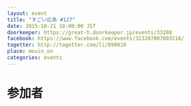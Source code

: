 ```yaml
---
layout: event
title: "すごい広島 #127"
date: 2015-10-21 18:00:00 JST
doorkeeper: https://great-h.doorkeeper.jp/events/33208
facebook: https://www.facebook.com/events/323207007803216/
togetter: http://togetter.com/li/890019
place: movin_on
categories: events
---
```


# 参加者
